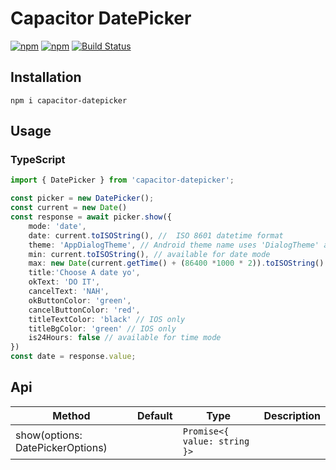 # Capacitor DatePicker
[![npm](https://img.shields.io/npm/v/capacitor-datepicker.svg)](https://www.npmjs.com/package/capacitor-datepicker)
[![npm](https://img.shields.io/npm/dt/capacitor-datepicker.svg?label=npm%20downloads)](https://www.npmjs.com/package/capacitor-datepicker)
[![Build Status](https://travis-ci.org/triniwiz/capacitor-datepicker.svg?branch=master)](https://travis-ci.org/triniwiz/capacitor-datepicker)


## Installation

`npm i capacitor-datepicker`

## Usage

### TypeScript

```typescript
import { DatePicker } from 'capacitor-datepicker';

const picker = new DatePicker();
const current = new Date()
const response = await picker.show({
    mode: 'date',
    date: current.toISOString(), //  ISO 8601 datetime format
    theme: 'AppDialogTheme', // Android theme name uses 'DialogTheme' as the default,
    min: current.toISOString(), // available for date mode
    max: new Date(current.getTime() + (86400 *1000 * 2)).toISOString() // available for date mode
    title:'Choose A date yo',
    okText: 'DO IT',
    cancelText: 'NAH',
    okButtonColor: 'green',
    cancelButtonColor: 'red',
    titleTextColor: 'black' // IOS only
    titleBgColor: 'green' // IOS only
    is24Hours: false // available for time mode
})
const date = response.value;
```

## Api

| Method                           | Default | Type                         | Description |
| -------------------------------- | ------- | ---------------------------- | ----------- |
| show(options: DatePickerOptions) |         | `Promise<{ value: string }>` |             |
